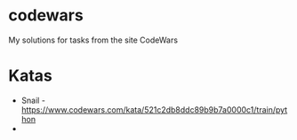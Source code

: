 # codewars
My solutions for tasks from the site CodeWars


# Katas
* Snail - https://www.codewars.com/kata/521c2db8ddc89b9b7a0000c1/train/python
* 
